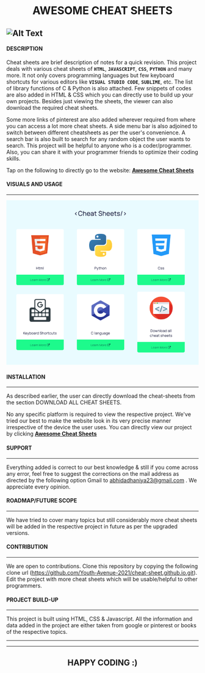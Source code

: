 # <center>**AWESOME CHEAT SHEETS**</center>

![Alt Text](https://github.com/Youth-Avenue-2021/cheat-sheet.github.io/blob/master/photos/gif.GIF)
---

#### **DESCRIPTION**

Cheat sheets are brief description of notes for a quick revision.
This project deals with various cheat sheets of **`HTML`**, **`JAVASCRIPT`**, **`CSS`**, **`PYTHON`** and many more. 
It not only covers programming languages but few keyboard shortcuts for various editors like **`VISUAL STUDIO CODE`**, **`SUBLIME`**, etc.
The list of library functions of C & Python is also attached. 
Few snippets of codes are also added in HTML & CSS which you can directly use to build up your own projects.
Besides just viewing the sheets, the viewer can also download the required cheat sheets. 

Some more links of pinterest are also added wherever required from where you can access a lot more cheat sheets.
A side menu bar is also adjoined to switch between different cheatsheets as per the user's convenience.
A search bar is also built to search for any random object the user wants to search.
This project will be helpful to anyone who is a coder/programmer.
Also, you can share it with your programmer friends to optimize their coding skills.

Tap on the following to directly go to the website: 
<u>**[Awesome Cheat Sheets](https://awesome-cheat-sheets.online/)**</u>

#### **VISUALS AND USAGE**
---
![Download cheat sheets](https://github.com/Youth-Avenue-2021/cheat-sheet.github.io/blob/master/photos/section2.png?raw=true)

#### **INSTALLATION**
---
As described earlier, the user can directly download the cheat-sheets from the section DOWNLOAD ALL CHEAT SHEETS.

No any specific platform is required to view the respective project. 
We've tried our best to make the website look in its very precise manner irrespective of the device the user uses.
You can directly view our project by clicking <u>**[Awesome Cheat Sheets](https://awesome-cheat-sheets.online/)**</u>

#### **SUPPORT**
---
Everything added is correct to our best knowledge & still if you come across any error, feel free to suggest the corrections on the mail address as directed by the following option Gmail to abhidadhaniya23@gmail.com . 
We appreciate every opinion.

#### **ROADMAP/FUTURE SCOPE**
---
We have tried to cover many topics but still considerably more cheat sheets will be added in the respective project in future as per the upgraded versions.

#### **CONTRIBUTION** 
---
We are open to contributions.
Clone this repository by copying the following clone url (https://github.com/Youth-Avenue-2021/cheat-sheet.github.io.git). Edit the project with more cheat sheets which will be usable/helpful to other programmers.

#### **PROJECT BUILD-UP**
---
This project is built using HTML, CSS & Javascript.
All the information and data added in the project are either taken from google or pinterest or books of the respective topics. 


---
---
 ## <center>**HAPPY CODING :)**</center> 
